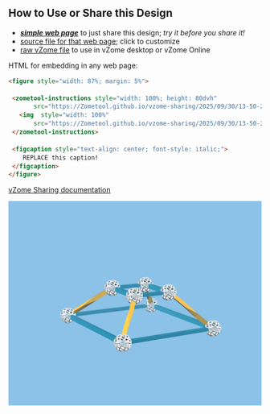 
## How to Use or Share this Design

 - [***simple web page***](<https://Zometool.github.io/vzome-sharing/2025/09/30/13-50-23-p17-shadows-3DPerspCubeShadow/>) to just share this design; *try it before you share it!*
 - [source file for that web page](<https://github.com/Zometool/vzome-sharing/edit/main/2025/09/30/13-50-23-p17-shadows-3DPerspCubeShadow/index.md>); click to customize
 - [raw vZome file](<https://raw.githubusercontent.com/Zometool/vzome-sharing/main/2025/09/30/13-50-23-p17-shadows-3DPerspCubeShadow/p17-shadows-3DPerspCubeShadow.vZome>) to use in vZome desktop or vZome Online
 
 HTML for embedding in any web page:
 ```html
<figure style="width: 87%; margin: 5%">
  
  <zometool-instructions style="width: 100%; height: 80dvh"
        src="https://Zometool.github.io/vzome-sharing/2025/09/30/13-50-23-p17-shadows-3DPerspCubeShadow/p17-shadows-3DPerspCubeShadow.vZome" >
    <img  style="width: 100%"
        src="https://Zometool.github.io/vzome-sharing/2025/09/30/13-50-23-p17-shadows-3DPerspCubeShadow/p17-shadows-3DPerspCubeShadow.png" >
  </zometool-instructions>

  <figcaption style="text-align: center; font-style: italic;">
     REPLACE this caption!
  </figcaption>
</figure>

 ```

[vZome Sharing documentation](https://vzome.github.io/vzome/sharing.html#how-it-works)

![Image](<p17-shadows-3DPerspCubeShadow.png>)


